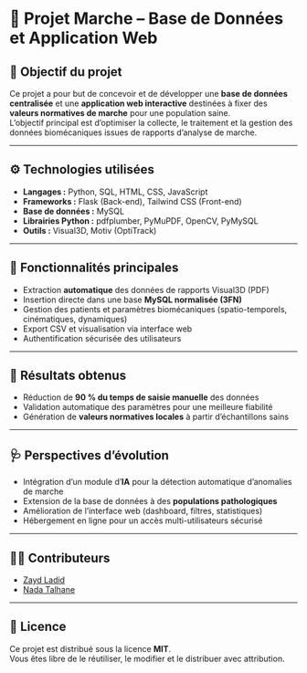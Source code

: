 # 🧠 Projet Marche – Base de Données et Application Web

## 🎯 Objectif du projet
Ce projet a pour but de concevoir et de développer une **base de données centralisée** et une **application web interactive** destinées à fixer des **valeurs normatives de marche** pour une population saine.  
L’objectif principal est d’optimiser la collecte, le traitement et la gestion des données biomécaniques issues de rapports d’analyse de marche.

---

## ⚙️ Technologies utilisées
- **Langages :** Python, SQL, HTML, CSS, JavaScript  
- **Frameworks :** Flask (Back-end), Tailwind CSS (Front-end)  
- **Base de données :** MySQL  
- **Librairies Python :** pdfplumber, PyMuPDF, OpenCV, PyMySQL  
- **Outils :** Visual3D, Motiv (OptiTrack)

---

## 🧩 Fonctionnalités principales
- Extraction **automatique** des données de rapports Visual3D (PDF)  
- Insertion directe dans une base **MySQL normalisée (3FN)**  
- Gestion des patients et paramètres biomécaniques (spatio-temporels, cinématiques, dynamiques)  
- Export CSV et visualisation via interface web  
- Authentification sécurisée des utilisateurs  

---

## 🧪 Résultats obtenus
- Réduction de **90 % du temps de saisie manuelle** des données  
- Validation automatique des paramètres pour une meilleure fiabilité  
- Génération de **valeurs normatives locales** à partir d’échantillons sains  

---

## 🩺 Perspectives d’évolution
- Intégration d’un module d’**IA** pour la détection automatique d’anomalies de marche  
- Extension de la base de données à des **populations pathologiques**  
- Amélioration de l’interface web (dashboard, filtres, statistiques)  
- Hébergement en ligne pour un accès multi-utilisateurs sécurisé  

---

## 👩‍💻 Contributeurs
- [Zayd Ladid](https://github.com/zaydld)
- [Nada Talhane](https://github.com/nada-29)  


---



## 🪪 Licence
Ce projet est distribué sous la licence **MIT**.  
Vous êtes libre de le réutiliser, le modifier et le distribuer avec attribution.



